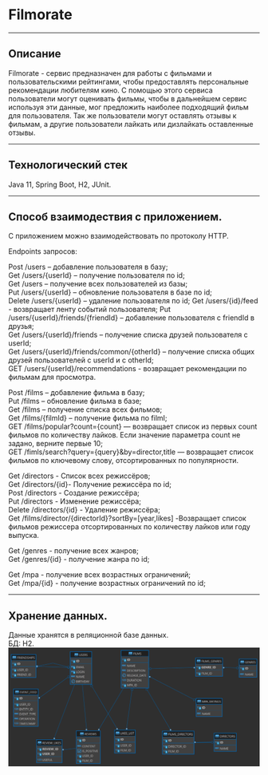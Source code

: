 # Filmorate
___
## Описание
Filmorate - сервис предназначен для работы с фильмами и пользовательскими рейтингами, чтобы предоставлять персональные 
рекомендации любителям кино. С помощью этого сервиса пользователи могут оценивать фильмы, чтобы в дальнейшем сервис 
используя эти данные, мог предложить наиболее подходящий фильм для пользователя. Так же пользователи могут оставлять 
отзывы к фильмам, а другие пользователи лайкать или дизлайкать оставленные отзывы.
___
## Технологический стек
Java 11, Spring Boot, H2, JUnit.
___
## Способ взаимодествия с приложением.
С приложением можно взаимодействовать по протоколу HTTP.  

Endpoints запросов:

Post /users – добавление пользователя в базу;  
Get /users/{userId} – получение пользователя по id;  
Get /users – получение всех пользователей из базы;  
Put /users/{userId} – обновление пользователя в базе по id;  
Delete /users/{userId} – удаление пользователя по id;
Get /users/{id}/feed - возвращает ленту событий пользователя;
Put /users/{userId}/friends/{friendId} – добавление пользователя с friendId в друзья;  
Get /users/{userId}/friends – получение списка друзей пользователя с userId;  
Get /users/{userId}/friends/common/{otherId} – получение списка общих друзей пользователей с userId и c otherId;  
GET /users/{userId}/recommendations - возвращает рекомендации по фильмам для просмотра.  

Post /films – добавление фильма в базу;  
Put /films – обновление фильма в базе;  
Get /films  – получение списка всех фильмов;  
Get /films/{filmId} – получение фильма по filmI;  
GET /films/popular?count={count} — возвращает список из первых count фильмов по количеству лайков.
Если значение параметра count не задано, верните первые 10;  
GET /fimls/search?query={query}&by=director,title — возвращает список фильмов по ключевому слову, отсортированных по 
популярности.

Get /directors - Список всех режиссёров;  
Get /directors/{id}- Получение режиссёра по id;  
Post /directors - Создание режиссёра;  
Put /directors - Изменение режиссёра;  
Delete /directors/{id} - Удаление режиссёра;  
Get /films/director/{directorId}?sortBy=[year,likes] -Возвращает список фильмов режиссера отсортированных по
количеству лайков или году выпуска.

Get /genres - получение всех жанров;  
Get /genres/{id} - получение жанра по id;

Get /mpa - получение всех возрастных ограничений;  
Get /mpa/{id} - получение возрастных ограничений по id;
___
## Хранение данных.
Данные хранятся в реляционной базе данных.  
БД: H2.
![](schema.png)
